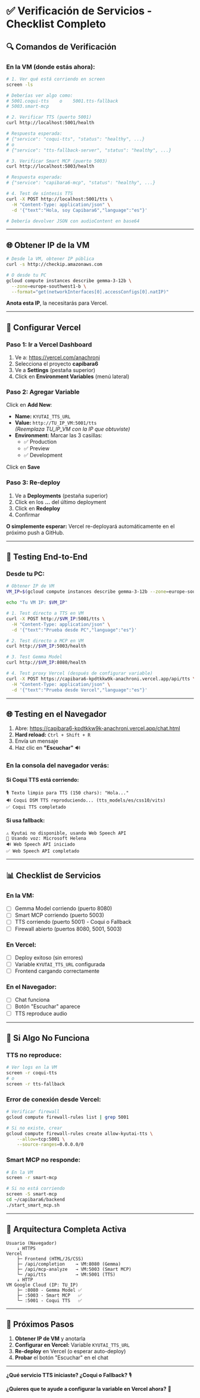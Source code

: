 # ✅ Verificación de Servicios - Checklist Completo

## 🔍 Comandos de Verificación

### En la VM (donde estás ahora):

```bash
# 1. Ver qué está corriendo en screen
screen -ls

# Deberías ver algo como:
# 5001.coqui-tts    o    5001.tts-fallback
# 5003.smart-mcp

# 2. Verificar TTS (puerto 5001)
curl http://localhost:5001/health

# Respuesta esperada:
# {"service": "coqui-tts", "status": "healthy", ...}
# o
# {"service": "tts-fallback-server", "status": "healthy", ...}

# 3. Verificar Smart MCP (puerto 5003)
curl http://localhost:5003/health

# Respuesta esperada:
# {"service": "capibara6-mcp", "status": "healthy", ...}

# 4. Test de síntesis TTS
curl -X POST http://localhost:5001/tts \
  -H "Content-Type: application/json" \
  -d '{"text":"Hola, soy Capibara6","language":"es"}'

# Debería devolver JSON con audioContent en base64
```

---

## 🌐 Obtener IP de la VM

```bash
# Desde la VM, obtener IP pública
curl -s http://checkip.amazonaws.com

# O desde tu PC
gcloud compute instances describe gemma-3-12b \
  --zone=europe-southwest1-b \
  --format="get(networkInterfaces[0].accessConfigs[0].natIP)"
```

**Anota esta IP**, la necesitarás para Vercel.

---

## 🔧 Configurar Vercel

### Paso 1: Ir a Vercel Dashboard

1. Ve a: https://vercel.com/anachroni
2. Selecciona el proyecto **capibara6**
3. Ve a **Settings** (pestaña superior)
4. Click en **Environment Variables** (menú lateral)

### Paso 2: Agregar Variable

Click en **Add New**:

- **Name:** `KYUTAI_TTS_URL`
- **Value:** `http://TU_IP_VM:5001/tts`  
  _(Reemplaza TU_IP_VM con la IP que obtuviste)_
- **Environment:** Marcar las 3 casillas:
  - ✅ Production
  - ✅ Preview
  - ✅ Development

Click en **Save**

### Paso 3: Re-deploy

1. Ve a **Deployments** (pestaña superior)
2. Click en los **...** del último deployment
3. Click en **Redeploy**
4. Confirmar

**O simplemente esperar:** Vercel re-deployará automáticamente en el próximo push a GitHub.

---

## 🧪 Testing End-to-End

### Desde tu PC:

```bash
# Obtener IP de VM
VM_IP=$(gcloud compute instances describe gemma-3-12b --zone=europe-southwest1-b --format="get(networkInterfaces[0].accessConfigs[0].natIP)")

echo "Tu VM IP: $VM_IP"

# 1. Test directo a TTS en VM
curl -X POST http://$VM_IP:5001/tts \
  -H "Content-Type: application/json" \
  -d '{"text":"Prueba desde PC","language":"es"}'

# 2. Test directo a MCP en VM
curl http://$VM_IP:5003/health

# 3. Test Gemma Model
curl http://$VM_IP:8080/health

# 4. Test proxy Vercel (después de configurar variable)
curl -X POST https://capibara6-kpdtkkw9k-anachroni.vercel.app/api/tts \
  -H "Content-Type: application/json" \
  -d '{"text":"Prueba desde Vercel","language":"es"}'
```

---

## 🌐 Testing en el Navegador

1. Abre: https://capibara6-kpdtkkw9k-anachroni.vercel.app/chat.html
2. **Hard reload:** `Ctrl + Shift + R`
3. Envía un mensaje
4. Haz clic en **"Escuchar"** 🔊

### En la consola del navegador verás:

#### Si Coqui TTS está corriendo:
```
🎙️ Texto limpio para TTS (150 chars): "Hola..."
🔊 Coqui DSM TTS reproduciendo... (tts_models/es/css10/vits)
✅ Coqui TTS completado
```

#### Si usa fallback:
```
⚠️ Kyutai no disponible, usando Web Speech API
🎤 Usando voz: Microsoft Helena
🔊 Web Speech API iniciado
✅ Web Speech API completado
```

---

## 📊 Checklist de Servicios

### En la VM:

- [ ] Gemma Model corriendo (puerto 8080)
- [ ] Smart MCP corriendo (puerto 5003)  
- [ ] TTS corriendo (puerto 5001) - Coqui o Fallback
- [ ] Firewall abierto (puertos 8080, 5001, 5003)

### En Vercel:

- [ ] Deploy exitoso (sin errores)
- [ ] Variable `KYUTAI_TTS_URL` configurada
- [ ] Frontend cargando correctamente

### En el Navegador:

- [ ] Chat funciona
- [ ] Botón "Escuchar" aparece
- [ ] TTS reproduce audio

---

## 🐛 Si Algo No Funciona

### TTS no reproduce:

```bash
# Ver logs en la VM
screen -r coqui-tts
# o
screen -r tts-fallback
```

### Error de conexión desde Vercel:

```bash
# Verificar firewall
gcloud compute firewall-rules list | grep 5001

# Si no existe, crear
gcloud compute firewall-rules create allow-kyutai-tts \
    --allow=tcp:5001 \
    --source-ranges=0.0.0.0/0
```

### Smart MCP no responde:

```bash
# En la VM
screen -r smart-mcp

# Si no está corriendo
screen -S smart-mcp
cd ~/capibara6/backend
./start_smart_mcp.sh
```

---

## 🎯 Arquitectura Completa Activa

```
Usuario (Navegador)
    ↓ HTTPS
Vercel
    ├─ Frontend (HTML/JS/CSS)
    ├─ /api/completion    → VM:8080 (Gemma)
    ├─ /api/mcp-analyze   → VM:5003 (Smart MCP)
    └─ /api/tts           → VM:5001 (TTS)
    ↓ HTTP
VM Google Cloud (IP: TU_IP)
    ├─ :8080 - Gemma Model ✅
    ├─ :5003 - Smart MCP   ✅
    └─ :5001 - Coqui TTS   ✅
```

---

## 📝 Próximos Pasos

1. **Obtener IP de VM** y anotarla
2. **Configurar en Vercel:** Variable `KYUTAI_TTS_URL`
3. **Re-deploy** en Vercel (o esperar auto-deploy)
4. **Probar** el botón "Escuchar" en el chat

---

**¿Qué servicio TTS iniciaste? ¿Coqui o Fallback?** 🎙️

**¿Quieres que te ayude a configurar la variable en Vercel ahora?** 🚀

